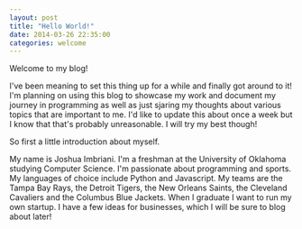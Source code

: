 ```yaml
---
layout: post
title: "Hello World!"
date: 2014-03-26 22:35:00
categories: welcome
---
```


Welcome to my blog!

I've been meaning to set this thing up for a while and finally got around to it! I'm planning on using this blog to showcase my work and document my journey in programming as well as just sjaring my thoughts about various topics that are important to me. I'd like to update this about once a week but I know that that's probably unreasonable. I will try my best though!

So first a little introduction about myself.

My name is Joshua Imbriani. I'm a freshman at the University of Oklahoma studying Computer Science. I'm passionate about programming and sports. My languages of choice include Python and Javascript. My teams are the Tampa Bay Rays, the Detroit Tigers, the New Orleans Saints, the Cleveland Cavaliers and the Columbus Blue Jackets. When I graduate I want to run my own startup. I have a few ideas for businesses, which I will be sure to blog about later!
